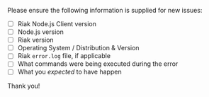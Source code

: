 Please ensure the following information is supplied for new issues:

- [ ] Riak Node.js Client version
- [ ] Node.js version
- [ ] Riak version
- [ ] Operating System / Distribution & Version
- [ ] Riak `error.log` file, if applicable
- [ ] What commands were being executed during the error
- [ ] What you *expected* to have happen

Thank you!
